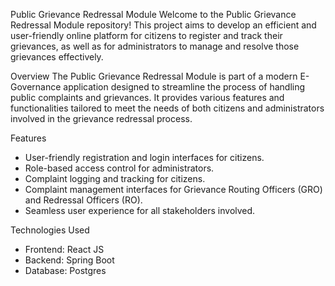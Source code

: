 Public Grievance Redressal Module
Welcome to the Public Grievance Redressal Module repository! This project aims to develop an efficient and user-friendly online platform for citizens to register and track their grievances, as well as for administrators to manage and resolve those grievances effectively.

Overview
The Public Grievance Redressal Module is part of a modern E-Governance application designed to streamline the process of handling public complaints and grievances. It provides various features and functionalities tailored to meet the needs of both citizens and administrators involved in the grievance redressal process.

Features
- User-friendly registration and login interfaces for citizens.
- Role-based access control for administrators.
- Complaint logging and tracking for citizens.
- Complaint management interfaces for Grievance Routing Officers (GRO) and Redressal Officers (RO).
- Seamless user experience for all stakeholders involved.

Technologies Used
- Frontend: React JS
- Backend: Spring Boot
- Database: Postgres
